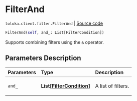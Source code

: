 # FilterAnd
`toloka.client.filter.FilterAnd` | [Source code](https://github.com/Toloka/toloka-kit/blob/v1.1.1/src/client/filter.py#L119)

```python
FilterAnd(self, and_: List[FilterCondition])
```

Supports combining filters using the `&` operator.

## Parameters Description

| Parameters | Type | Description |
| :----------| :----| :-----------|
`and_`|**List\[[FilterCondition](toloka.client.filter.FilterCondition.md)\]**|<p>A list of filters.</p>
